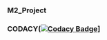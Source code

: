 ### M2_Project
### CODACY([![Codacy Badge](https://app.codacy.com/project/badge/Grade/ebe90fc9f8f04af58662a6582569f3f5)](https://www.codacy.com/gh/Ajithmathiyalagan/M2_project/dashboard?utm_source=github.com&amp;utm_medium=referral&amp;utm_content=Ajithmathiyalagan/M2_project&amp;utm_campaign=Badge_Grade)]
